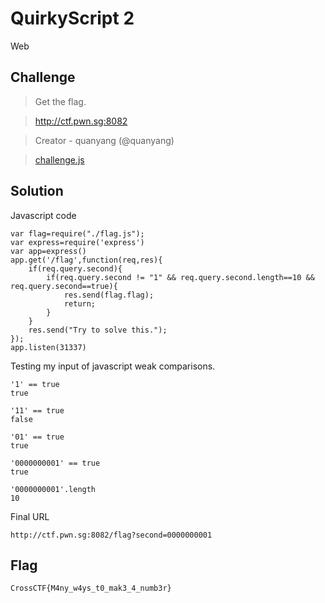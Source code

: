 # QuirkyScript 2
Web

## Challenge 
> Get the flag.

> http://ctf.pwn.sg:8082

> Creator - quanyang (@quanyang)

> [challenge.js](challenge.js)

## Solution

Javascript code

	var flag=require("./flag.js");
	var express=require('express')
	var app=express()
	app.get('/flag',function(req,res){
		if(req.query.second){
			if(req.query.second != "1" && req.query.second.length==10 && req.query.second==true){
				res.send(flag.flag);
				return;
			}
		}
		res.send("Try to solve this.");
	});
	app.listen(31337)

Testing my input of javascript weak comparisons.

	'1' == true
	true

	'11' == true
	false

	'01' == true
	true

	'0000000001' == true
	true

	'0000000001'.length
	10

Final URL

	http://ctf.pwn.sg:8082/flag?second=0000000001

## Flag

	CrossCTF{M4ny_w4ys_t0_mak3_4_numb3r}
